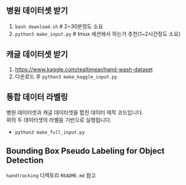 ## 병원 데이터셋 받기

1. `bash download.sh`				# 2~30분정도 소요
2. `python3 make_input.py`	# tmux 세션에서 하는거 추천(1~2시간정도 소요)

## 캐글 데이터셋 받기

1. https://www.kaggle.com/realtimear/hand-wash-dataset 
2. 다운로드 후 `python3 make_kaggle_input.py`

## 통합 데이터 라벨링

병원 데이터셋과 캐글 데이터셋을 합친 데이터 제작 코드입니다.  
위의 두 데이터셋의 라벨을 기반으로 실행됩니다.  

- `python3 make_full_input.py`

## Bounding Box Pseudo Labeling for Object Detection

`handtracking` 디렉토리 `README.md` 참고
